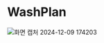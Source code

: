 # WashPlan
![화면 캡처 2024-12-09 174203](https://github.com/user-attachments/assets/4dd07584-80a9-4919-a44e-ef56c84a2dc6)
